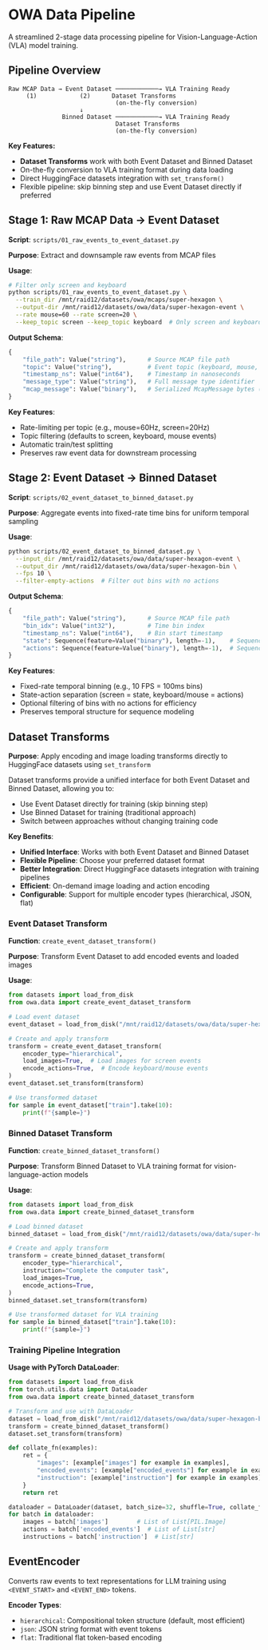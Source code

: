 # OWA Data Pipeline

A streamlined 2-stage data processing pipeline for Vision-Language-Action (VLA) model training.

## Pipeline Overview

```
Raw MCAP Data → Event Dataset ────────────→ VLA Training Ready
     (1)            (2)      Dataset Transforms
                              (on-the-fly conversion)
                    ↓
               Binned Dataset ────────────→ VLA Training Ready
                              Dataset Transforms
                              (on-the-fly conversion)
```

**Key Features:**
- **Dataset Transforms** work with both Event Dataset and Binned Dataset
- On-the-fly conversion to VLA training format during data loading
- Direct HuggingFace datasets integration with `set_transform()`
- Flexible pipeline: skip binning step and use Event Dataset directly if preferred

## Stage 1: Raw MCAP Data → Event Dataset

**Script**: `scripts/01_raw_events_to_event_dataset.py`

**Purpose**: Extract and downsample raw events from MCAP files

**Usage**:
```bash
# Filter only screen and keyboard
python scripts/01_raw_events_to_event_dataset.py \
  --train_dir /mnt/raid12/datasets/owa/mcaps/super-hexagon \
  --output-dir /mnt/raid12/datasets/owa/data/super-hexagon-event \
  --rate mouse=60 --rate screen=20 \
  --keep_topic screen --keep_topic keyboard  # Only screen and keyboard
```

**Output Schema**:
```python
{
    "file_path": Value("string"),      # Source MCAP file path
    "topic": Value("string"),          # Event topic (keyboard, mouse, screen)
    "timestamp_ns": Value("int64"),    # Timestamp in nanoseconds
    "message_type": Value("string"),   # Full message type identifier
    "mcap_message": Value("binary"),   # Serialized McapMessage bytes (topic/timestamp_ns/message_type duplicated for preview)
}
```

**Key Features**:
- Rate-limiting per topic (e.g., mouse=60Hz, screen=20Hz)
- Topic filtering (defaults to screen, keyboard, mouse events)
- Automatic train/test splitting
- Preserves raw event data for downstream processing

## Stage 2: Event Dataset → Binned Dataset

**Script**: `scripts/02_event_dataset_to_binned_dataset.py`

**Purpose**: Aggregate events into fixed-rate time bins for uniform temporal sampling

**Usage**:
```bash
python scripts/02_event_dataset_to_binned_dataset.py \
  --input_dir /mnt/raid12/datasets/owa/data/super-hexagon-event \
  --output_dir /mnt/raid12/datasets/owa/data/super-hexagon-bin \
  --fps 10 \
  --filter-empty-actions  # Filter out bins with no actions
```

**Output Schema**:
```python
{
    "file_path": Value("string"),      # Source MCAP file path
    "bin_idx": Value("int32"),         # Time bin index
    "timestamp_ns": Value("int64"),    # Bin start timestamp
    "state": Sequence(feature=Value("binary"), length=-1),    # Sequence of serialized McapMessage bytes (screen events)
    "actions": Sequence(feature=Value("binary"), length=-1),  # Sequence of serialized McapMessage bytes (action events)
}
```

**Key Features**:
- Fixed-rate temporal binning (e.g., 10 FPS = 100ms bins)
- State-action separation (screen = state, keyboard/mouse = actions)
- Optional filtering of bins with no actions for efficiency
- Preserves temporal structure for sequence modeling

## Dataset Transforms

**Purpose**: Apply encoding and image loading transforms directly to HuggingFace datasets using `set_transform`

Dataset transforms provide a unified interface for both Event Dataset and Binned Dataset, allowing you to:
- Use Event Dataset directly for training (skip binning step)
- Use Binned Dataset for training (traditional approach)
- Switch between approaches without changing training code

**Key Benefits**:
- **Unified Interface**: Works with both Event Dataset and Binned Dataset
- **Flexible Pipeline**: Choose your preferred dataset format
- **Better Integration**: Direct HuggingFace datasets integration with training pipelines
- **Efficient**: On-demand image loading and action encoding
- **Configurable**: Support for multiple encoder types (hierarchical, JSON, flat)

### Event Dataset Transform

**Function**: `create_event_dataset_transform()`

**Purpose**: Transform Event Dataset to add encoded events and loaded images

**Usage**:
```python
from datasets import load_from_disk
from owa.data import create_event_dataset_transform

# Load event dataset
event_dataset = load_from_disk("/mnt/raid12/datasets/owa/data/super-hexagon-event")

# Create and apply transform
transform = create_event_dataset_transform(
    encoder_type="hierarchical",
    load_images=True,  # Load images for screen events
    encode_actions=True,  # Encode keyboard/mouse events
)
event_dataset.set_transform(transform)

# Use transformed dataset
for sample in event_dataset["train"].take(10):
    print(f"{sample=}")
```

### Binned Dataset Transform

**Function**: `create_binned_dataset_transform()`

**Purpose**: Transform Binned Dataset to VLA training format for vision-language-action models

**Usage**:
```python
from datasets import load_from_disk
from owa.data import create_binned_dataset_transform

# Load binned dataset
binned_dataset = load_from_disk("/mnt/raid12/datasets/owa/data/super-hexagon-bin")

# Create and apply transform
transform = create_binned_dataset_transform(
    encoder_type="hierarchical",
    instruction="Complete the computer task",
    load_images=True,
    encode_actions=True,
)
binned_dataset.set_transform(transform)

# Use transformed dataset for VLA training
for sample in binned_dataset["train"].take(10):
    print(f"{sample=}")
```

### Training Pipeline Integration

**Usage with PyTorch DataLoader**:
```python
from datasets import load_from_disk
from torch.utils.data import DataLoader
from owa.data import create_binned_dataset_transform

# Transform and use with DataLoader
dataset = load_from_disk("/mnt/raid12/datasets/owa/data/super-hexagon-binned")["train"]
transform = create_binned_dataset_transform()
dataset.set_transform(transform)

def collate_fn(examples):
    ret = {
        "images": [example["images"] for example in examples],
        "encoded_events": [example["encoded_events"] for example in examples],
        "instruction": [example["instruction"] for example in examples],
    }
    return ret

dataloader = DataLoader(dataset, batch_size=32, shuffle=True, collate_fn=collate_fn)
for batch in dataloader:
    images = batch['images']        # List of List[PIL.Image]
    actions = batch['encoded_events']  # List of List[str]
    instructions = batch['instruction']  # List[str]
```

## EventEncoder

Converts raw events to text representations for LLM training using `<EVENT_START>` and `<EVENT_END>` tokens.

**Encoder Types**:
- `hierarchical`: Compositional token structure (default, most efficient)
- `json`: JSON string format with event tokens
- `flat`: Traditional flat token-based encoding

